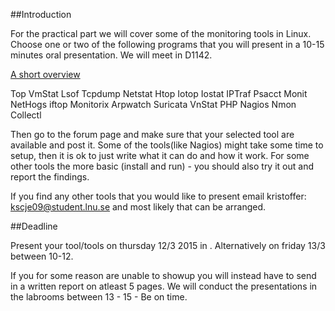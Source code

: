 ##Introduction


For the practical part we will cover some of the monitoring tools in Linux. Choose one or two of the following programs that you will present in a 10-15 minutes oral presentation. We will meet in D1142.

[A short overview](http://www.tecmint.com/command-line-tools-to-monitor-linux-performance/)

Top
VmStat
Lsof
Tcpdump
Netstat
Htop
Iotop
Iostat
IPTraf
Psacct
Monit
NetHogs
iftop
Monitorix
Arpwatch
Suricata
VnStat PHP
Nagios
Nmon
Collectl

Then go to the forum page and make sure that your selected tool are available and post it. Some of the tools(like Nagios) might take some time to setup, then it is ok to just write what it can do and how it work. For some other tools the more basic (install and run) - you should also try it out and report the findings.

If you find any other tools that you would like to present email kristoffer: kscje09@student.lnu.se and most likely that can be arranged.

##Deadline

Present your tool/tools on thursday 12/3 2015 in . Alternatively on friday 13/3 between 10-12.

If you for some reason are unable to showup you will instead have to send in a written report on atleast 5 pages. We will conduct the presentations in the labrooms between 13 - 15 - Be on time. 
